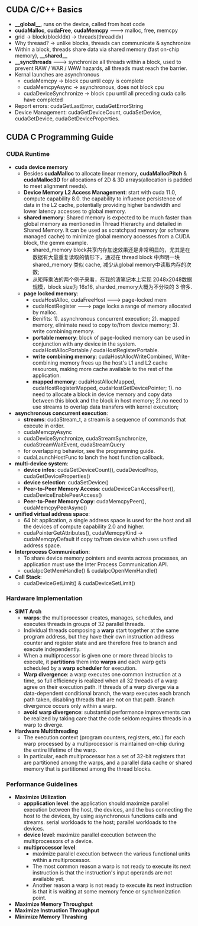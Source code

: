 ## CUDA C/C++ Basics
* **_\_global\_\_**, runs on the device, called from host code
* **cudaMalloc**, **cudaFree**, **cudaMemcpy** ---> malloc, free, memcpy
* grid -> block(blockIdx) -> threads(threadIdx)
* Why threaad? -> unlike blocks, threads can communicate & synchronize
* Within a block, threads share data via shared memory (fast on-chip memory), **_\_shared\_\_**
* **_\_syncthreads** ---> synchronize all threads within a block, used to prevent RAW / WAR / WAW hazards, all threads must reach the barrier.
* Kernal launches are asynchronous
  * cudaMemcpy -> block cpu until copy is complete
  * cudaMemcpyAsync -> asynchronous, does not block cpu
  * cudaDeviceSynchronize -> block cpu until all preceding cuda calls have completed
* Report errors: cudaGetLastError, cudaGetErrorString
* Device Management: cudaGetDeviceCount, cudaSetDevice, cudaGetDevice, cudaGetDeviceProperties.

## CUDA C Programming Guide
### CUDA Runtime
* **cuda device memory**
  * Besides **cudaMalloc** to allocate linear memory, **cudaMallocPitch** & **cudaMalloc3D** for allocations of 2D & 3D arrays(allocation is padded to meet alignment needs).
  * **Device Memory L2 Access Management**: start with cuda 11.0, compute capability 8.0.  the capability to influence persistence of data in the L2 cache, potentially providing higher bandwidth and lower latency accesses to global memory.
  * **shared memory**: Shared memory is expected to be much faster than global memory as mentioned in Thread Hierarchy and detailed in Shared Memory. It can be used as scratchpad memory (or software managed cache) to minimize global memory accesses from a CUDA block, the gemm example.
    * shared_memory block共享内存加速效果还是非常明显的，尤其是在数据有大量重复读取的情形下，通过在 thread block 中声明一块shared_memory 类似 cache, 减少从global memory中读取内存的次数;
    * 从矩阵乘法的两个例子来看，在我的渣笔记本上实现 2048x2048数据规模，block size为 16x16, sharded_memory大概为不分块的 3 倍多.
  * **page locked memory**: 
    * cudaHostAlloc, cudaFreeHost ---> page-locked mem
    * cudaHostRegister ---> page locks a range of memory allocated by malloc.
    * Benifits: 1). asynchronous concurrent execution; 2). mapped memory, elinimate need to copy to/from device memory; 3). write combining memory.
    * **portable memory**: block of page-locked memory can be used in conjunction with any device in the system.  cudaHostAllocPortable / cudaHostRegisterPortable.
    * **write combining memory**: cudaHostAllocWriteCombined, Write-combining memory frees up the host's L1 and L2 cache resources, making more cache available to the rest of the application. 
    * **mapped memory**: cudaHostAllocMapped, cudaHostRegisterMapped, cudaHostGetDevicePointer; 1). no need to allocate a block in device memory and copy data between this block and the block in host memory; 2).no need to use streams to overlap data transfers with kernel execution;
* **asynchronous concurrent execution**:
  * **streams**: cudaStream_t, a stream is a sequence of commands that execute in order.
  * cudaMemcpyAsync
  * cudaDeviceSynchronize, cudaStreamSynchronize, cudaStreamWaitEvent, cudaStreamQuery
  * for overlapping behavior, see the programming guide.
  * cudaLaunchHostFunc to lanch the host function callback.
* **multi-device system**:
  * **device infos**: cudaGetDeviceCount(), cudaDeviceProp, cudaGetDeviceProperties()
  * **device selection**: cudaSetDevice()
  * **Peer-to-Peer Memory Access**: cudaDeviceCanAccessPeer(), cudaDeviceEnablePeerAccess()
  * **Peer-to-Peer Memory Copy**: cudaMemcpyPeer(), cudaMemcpyPeerAsync()
* **unified virtual address space**:
  * 64 bit application, a single address space is used for the host and all the devices of compute capability 2.0 and higher.
  * cudaPointerGetAttributes(), cudaMemcpyKind -> cudaMemcpyDefault if copy to/from device which uses unified address space.
* **Interprocess Communication**:
  * To share device memory pointers and events across processes, an application must use the Inter Process Communication API.
  * cudaIpcGetMemHandle() & cudaIpcOpenMemHandle()
* **Call Stack**:
  * cudaDeviceGetLimit() & cudaDeviceSetLimit()

### Hardware Implementation
* **SIMT Arch**
  * **warps**: the multiprocessor creates, manages, schedules, and executes threads in groups of 32 parallel threads.
  * Individual threads composing a **warp** start together at the same program address, but they have their own instruction address counter and register state and are therefore free to branch and execute independently.
  * When a multiprocessor is given one or more thread blocks to execute, it **partitions** them into **warps** and each warp gets scheduled by a **warp scheduler** for execution. 
  * **Warp divergence**: a warp executes one common instruction at a time, so full efficiency is realized when all 32 threads of a warp agree on their execution path. If threads of a warp diverge via a data-dependent conditional branch, the warp executes each branch path taken, disabling threads that are not on that path. Branch divergence occurs only within a warp.
  * **avoid warp divergence**: substantial performance improvements can be realized by taking care that the code seldom requires threads in a warp to diverge.
* **Hardware Multithreading**
  * The execution context (program counters, registers, etc.) for each warp processed by a multiprocessor is maintained on-chip during the entire lifetime of the warp. 
  * In particular, each multiprocessor has a set of 32-bit registers that are partitioned among the warps, and a parallel data cache or shared memory that is partitioned among the thread blocks.

### Performance Guidelines
* **Maximize Utilization** 
  * **appplication level**: the application should maximize parallel execution between the host, the devices, and the bus connecting the host to the devices, by using asynchronous functions calls and streams. serial workloads to the host; parallel workloads to the devices. 
  * **device level**:  maximize parallel execution between the multiprocessors of a device.
  * **multiprocessor level**: 
    * maximize parallel execution between the various functional units within a multiprocessor. 
    * The most common reason a warp is not ready to execute its next instruction is that the instruction's input operands are not available yet.
    * Another reason a warp is not ready to execute its next instruction is that it is waiting at some memory fence or synchronization point. 
* **Maximize Memory Throughput** 
* **Maximize Instruction Throughput** 
* **Minimize Memory Thrashing** 
